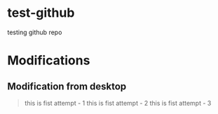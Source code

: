 # test-github
testing github repo

# Modifications
## Modification from desktop
> this is fist attempt - 1
> this is fist attempt - 2
> this is fist attempt - 3


